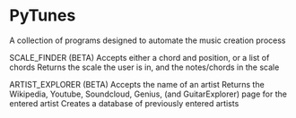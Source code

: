 # PyTunes
A collection of programs designed to automate the music creation process

SCALE_FINDER (BETA)
Accepts either a chord and position, or a list of chords
Returns the scale the user is in, and the notes/chords in the scale

ARTIST_EXPLORER (BETA)
Accepts the name of an artist
Returns the Wikipedia, Youtube, Soundcloud, Genius, (and GuitarExplorer) page
for the entered artist
Creates a database of previously entered artists
